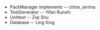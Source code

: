- PackManager implements --  chloe, jerrina
- TestGenerator -- Yifan Runshi
- Unittest -- Ziqi Shu
- Database -- Ling Xing